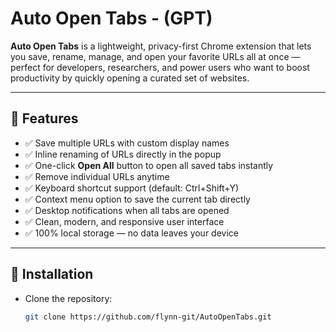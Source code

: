 # Auto Open Tabs - (GPT)

**Auto Open Tabs** is a lightweight, privacy-first Chrome extension that lets you save, rename, manage, and open your favorite URLs all at once — perfect for developers, researchers, and power users who want to boost productivity by quickly opening a curated set of websites.

---

## 🚀 Features

- ✅ Save multiple URLs with custom display names  
- ✅ Inline renaming of URLs directly in the popup  
- ✅ One-click **Open All** button to open all saved tabs instantly  
- ✅ Remove individual URLs anytime  
- ✅ Keyboard shortcut support (default: Ctrl+Shift+Y)  
- ✅ Context menu option to save the current tab directly  
- ✅ Desktop notifications when all tabs are opened  
- ✅ Clean, modern, and responsive user interface  
- ✅ 100% local storage — no data leaves your device  

---

## 🔧 Installation

- Clone the repository:

  ```bash
  git clone https://github.com/flynn-git/AutoOpenTabs.git

